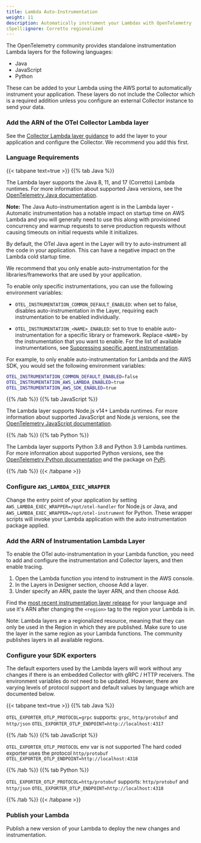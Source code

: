 ```yaml
---
title: Lambda Auto-Instrumentation
weight: 11
description: Automatically instrument your Lambdas with OpenTelemetry
cSpell:ignore: Corretto regionalized
---
```


The OpenTelemetry community provides standalone instrumentation Lambda layers
for the following languages:

- Java
- JavaScript
- Python

These can be added to your Lambda using the AWS portal to automatically
instrument your application. These layers do not include the Collector which is
a required addition unless you configure an external Collector instance to send
your data.

### Add the ARN of the OTel Collector Lambda layer

See the [Collector Lambda layer guidance](../lambda-collector/) to add the layer
to your application and configure the Collector. We recommend you add this
first.

### Language Requirements

{{< tabpane text=true >}} {{% tab Java %}}

The Lambda layer supports the Java 8, 11, and 17 (Corretto) Lambda runtimes. For
more information about supported Java versions, see the
[OpenTelemetry Java documentation](/docs/instrumentation/java/).

**Note:** The Java Auto-instrumentation agent is in the Lambda layer - Automatic
instrumentation has a notable impact on startup time on AWS Lambda and you will
generally need to use this along with provisioned concurrency and warmup
requests to serve production requests without causing timeouts on initial
requests while it initializes.

By default, the OTel Java agent in the Layer will try to auto-instrument all the
code in your application. This can have a negative impact on the Lambda cold
startup time.

We recommend that you only enable auto-instrumentation for the
libraries/frameworks that are used by your application.

To enable only specific instrumentations, you can use the following environment
variables:

- `OTEL_INSTRUMENTATION_COMMON_DEFAULT_ENABLED`: when set to false, disables
  auto-instrumentation in the Layer, requiring each instrumentation to be
  enabled individually.
- `OTEL_INSTRUMENTATION_<NAME>_ENABLED`: set to true to enable
  auto-instrumentation for a specific library or framework. Replace `<NAME>` by
  the instrumentation that you want to enable. For the list of available
  instrumentations, see [Suppressing specific agent instrumentation][1].

  [1]:
    /docs/instrumentation/java/automatic/agent-config/#suppressing-specific-agent-instrumentation

For example, to only enable auto-instrumentation for Lambda and the AWS SDK, you
would set the following environment variables:

```sh
OTEL_INSTRUMENTATION_COMMON_DEFAULT_ENABLED=false
OTEL_INSTRUMENTATION_AWS_LAMBDA_ENABLED=true
OTEL_INSTRUMENTATION_AWS_SDK_ENABLED=true
```

{{% /tab %}} {{% tab JavaScript %}}

The Lambda layer supports Node.js v14+ Lambda runtimes. For more information
about supported JavaScript and Node.js versions, see the
[OpenTelemetry JavaScript documentation](https://github.com/open-telemetry/opentelemetry-js).

{{% /tab %}} {{% tab Python %}}

The Lambda layer supports Python 3.8 and Python 3.9 Lambda runtimes. For more
information about supported Python versions, see the
[OpenTelemetry Python documentation](https://github.com/open-telemetry/opentelemetry-python/blob/main/README.md#supported-runtimes)
and the package on [PyPi](https://pypi.org/project/opentelemetry-api/).

{{% /tab %}} {{< /tabpane >}}

### Configure `AWS_LAMBDA_EXEC_WRAPPER`

Change the entry point of your application by setting
`AWS_LAMBDA_EXEC_WRAPPER=/opt/otel-handler` for Node.js or Java, and
`AWS_LAMBDA_EXEC_WRAPPER=/opt/otel-instrument` for Python. These wrapper scripts
will invoke your Lambda application with the auto instrumentation package
applied.

### Add the ARN of Instrumentation Lambda Layer

To enable the OTel auto-instrumentation in your Lambda function, you need to add
and configure the instrumentation and Collector layers, and then enable tracing.

1. Open the Lambda function you intend to instrument in the AWS console.
2. In the Layers in Designer section, choose Add a layer.
3. Under specify an ARN, paste the layer ARN, and then choose Add.

Find the
[most recent instrumentation layer release](https://github.com/open-telemetry/opentelemetry-lambda/releases)
for your language and use it's ARN after changing the `<region>` tag to the
region your Lambda is in.

Note: Lambda layers are a regionalized resource, meaning that they can only be
used in the Region in which they are published. Make sure to use the layer in
the same region as your Lambda functions. The community publishes layers in all
available regions.

### Configure your SDK exporters

The default exporters used by the Lambda layers will work without any changes if
there is an embedded Collector with gRPC / HTTP receivers. The environment
variables do not need to be updated. However, there are varying levels of
protocol support and default values by language which are documented below.

{{< tabpane text=true >}} {{% tab Java %}}

`OTEL_EXPORTER_OTLP_PROTOCOL=grpc` supports: `grpc`, `http/protobuf` and
`http/json` `OTEL_EXPORTER_OTLP_ENDPOINT=http://localhost:4317`

{{% /tab %}} {{% tab JavaScript %}}

`OTEL_EXPORTER_OTLP_PROTOCOL` env var is not supported The hard coded exporter
uses the protocol `http/protobuf`
`OTEL_EXPORTER_OTLP_ENDPOINT=http://localhost:4318`

{{% /tab %}} {{% tab Python %}}

`OTEL_EXPORTER_OTLP_PROTOCOL=http/protobuf` supports: `http/protobuf` and
`http/json` `OTEL_EXPORTER_OTLP_ENDPOINT=http://localhost:4318`

{{% /tab %}} {{< /tabpane >}}

### Publish your Lambda

Publish a new version of your Lambda to deploy the new changes and
instrumentation.
